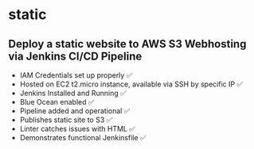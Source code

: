 # static

## Deploy a static website to AWS S3 Webhosting via Jenkins CI/CD Pipeline
* IAM Credentials set up properly :white_check_mark:
* Hosted on EC2 t2.micro instance, available via SSH by specific IP :white_check_mark:
* Jenkins Installed and Running :white_check_mark:
* Blue Ocean enabled :white_check_mark:
* Pipeline added and operational :white_check_mark:
* Publishes static site to S3 :white_check_mark:
* Linter catches issues with HTML :white_check_mark:
* Demonstrates functional Jenkinsfile :white_check_mark:
